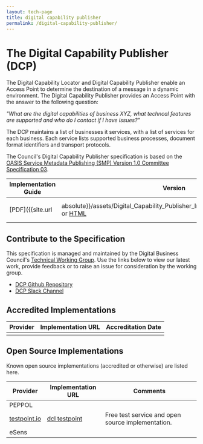 ```yaml
---
layout: tech-page
title: digital capability publisher
permalink: /digital-capability-publisher/
---
```


# The Digital Capability Publisher (DCP)

The Digital Capability Locator and Digital Capability Publisher enable an Access Point to determine the destination of a message in a dynamic environment. The Digital Capability Publisher provides an Access Point with the answer to the following question:

*"What are the digital capabilities of business XYZ, what techncal features are supported and who do I contact if I have issues?"*

The DCP maintains a list of businesses it services, with a list of services for each business. Each service lists supported business processes, document format identifiers and transport protocols.

The Council's Digital Capability Publisher specification is based on the [OASIS Service Metadata Publishing (SMP) Version 1.0 Committee Specification 03](http://docs.oasis-open.org/bdxr/bdx-smp/v1.0/bdx-smp-v1.0.html).


| Implementation Guide | Version | Status | API Definition | Issues List |
| ----------------- | ------  | ------ | -------------- | -------- |
| [PDF]({{site.url | absolute}}/assets/Digital_Capability_Publisher_Implementation_Guide_v1.0.pdf) or [HTML](https://digital-capability-publisher.readthedocs.org) | 1.0 | ![Draft](http://rfc.unprotocols.org/spec:2/COSS/draft.svg)  | [DCP 1.0 API](https://tba.com.au) | [DCP 1.0 Issues](https://github.com/Digital-Business-Council/Digital-Capability-Publisher/issues)   |


## Contribute to the Specification

This specification is managed and maintained by the Digital Business Council's [Technical Working Group]("/tech-working-group").  Use the links below to view our latest work, provide feedback or to raise an issue for consideration by the working group.

* [DCP Github Repository](https://github.com/Digital-Business-Council/Digital-Capability-Publisher)
* [DCP Slack Channel](https://tba.com.au)


## Accredited Implementations

|Provider|Implementation URL|Accreditation Date|
|--------|------------------|--------|
| | | |


## Open Source Implementations

Known open source implementations (accredited or otherwise) are listed here.  

|Provider|Implementation URL|Comments|
|--------|------------------|--------|
| PEPPOL|  |  |
|[testpoint.io](http://testpoint.io/) | [dcl testpoint](http://testpoint.io/dcp)| Free test service and open source implementation. |
| eSens |  |  |


